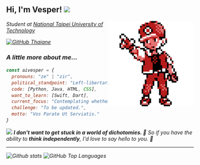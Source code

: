 <h2> Hi, I'm Vesper! <img src="https://i.pinimg.com/originals/0f/58/60/0f5860ab2d063aaa92d55a994d9b47e4.gif" width="50"></h2>
<img align='right' src="./Red_1.png" width="230">
<p><em>Student at <a href="https://www.ntut.edu.tw/">National Taipei University of Technology</a></p>

[![GitHub Thaiane](https://img.shields.io/github/followers/AIVesper?label=follow&style=social)](https://github.com/AIVesper)


### A little more about me...  

```javascript
const aivesper = {
  pronouns: "ze" | "zir",
  political_standpoint: "Left-libertarianism",
  code: [Python, Java, HTML, CSS],
  want_to_learn: [Swift, Dart],
  current_focus: "Contemplating whether to apply for graduate school.",
  challenge: "To be updated.",
  motto: "Vos Parate Ut Serviatis."
}
```

<img src="https://cdn.lowgif.com/full/70e39585bb0f392f-realistic-pokeball-physics-pokemon-go-on-scratch.gif" width="30"> <em><b>I don't want to get stuck in a world of dichotomies.  :shit:</b> So if you have the ability to <b>think independently</b>, I'd love to say hello to you. :blue_heart:</em>

---

![Github stats](https://github-readme-stats.vercel.app/api?username=AIVesper&show_icons=true&theme=nord&hide_title=true&bg_color=161c23&icon_color=6e93b5)
![GitHub Top Languages](https://github-readme-stats.vercel.app/api/top-langs/?username=AIVesper&theme=nord&layout=compact&bg_color=161c23&icon_color=6e93b5)
